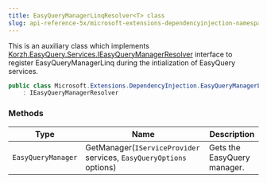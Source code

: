 ```yaml
---
title: EasyQueryManagerLinqResolver<T> class
slug: api-reference-5x/microsoft-extensions-dependencyinjection-namespace/easyquerymanagerlinqresolver-t--class
---
```


This is an auxiliary class which implements [Korzh.EasyQuery.Services.IEasyQueryManagerResolver](//easyquery/docs/api-reference-5x/korzh-easyquery-services-namespace/ieasyquerymanagerresolver-interface) interface  to register EasyQueryManagerLinq during the intialization of EasyQuery services.
```csharp
public class Microsoft.Extensions.DependencyInjection.EasyQueryManagerLinqResolver<T>
    : IEasyQueryManagerResolver

```

### Methods

| Type | Name | Description | 
| --- | --- | --- | 
| `EasyQueryManager` | GetManager(`IServiceProvider` services, `EasyQueryOptions` options) | Gets the EasyQuery manager. |